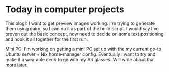 # Today in computer projects

This blog!: I want to get preview images working. I'm trying to generate them using cairo, so I can do it as part of the build script. I would say I've proven out the basic concept, now need to decide on some text positioning and hook it all together for the first run.

Mini PC: I'm working on getting a mini PC set up with the my current go-to Ubuntu server + Nix home-manager config. Eventually I want to try and make it a wearable deck to go with my AR glasses. Will write about that more later.
